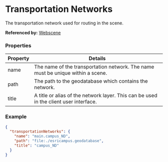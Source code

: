 # Transportation Networks

The transportation network used for routing in the scene.

**Referenced by:** [Webscene](webscene.md)

### Properties

| Property | Details
| --- | ---
| name | The name of the transportation network. The name must be unique within a scene.
| path | The path to the geodatabase which contains the network.
| title | A title or alias of the network layer. This can be used in the client user interface.


### Example

```json
{
  "transportationNetworks": {
    "name": "main.campus_ND",
    "path": "file:./esricampus.geodatabase",
    "title": "campus_ND"
  }
}
```

